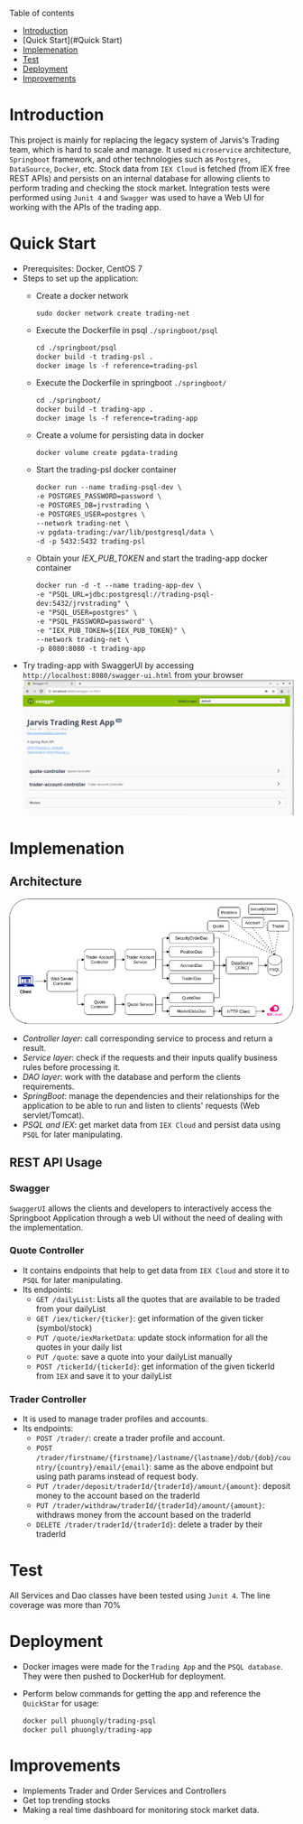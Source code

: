Table of contents
* [Introduction](#Introduction)
* [Quick Start](#Quick Start)
* [Implemenation](#Implemenation)
* [Test](#Test)
* [Deployment](#Deployment)
* [Improvements](#Improvements)

# Introduction
This project is mainly for replacing the legacy system of Jarvis's Trading team, which is hard to scale and manage. 
It used `microservice` architecture, `Springboot` framework, and other technologies such as `Postgres`, `DataSource`, `Docker`, etc.
Stock data from `IEX Cloud` is fetched (from IEX free REST APIs) and persists on an internal database for allowing clients to perform trading and checking the stock market. 
Integration tests were performed using `Junit 4` and `Swagger` was used to have a Web UI for working with the APIs of the trading app.

# Quick Start
- Prerequisites: Docker, CentOS 7
- Steps to set up the application:
  - Create a docker network

        sudo docker network create trading-net

  - Execute the Dockerfile in psql `./springboot/psql`

        cd ./springboot/psql
        docker build -t trading-psl . 
        docker image ls -f reference=trading-psl

  - Execute the Dockerfile in springboot `./springboot/`
    
        cd ./springboot/
        docker build -t trading-app . 
        docker image ls -f reference=trading-app
  
  - Create a volume for persisting data in docker
  
        docker volume create pgdata-trading
  
  - Start the trading-psl docker container

        docker run --name trading-psql-dev \
        -e POSTGRES_PASSWORD=password \
        -e POSTGRES_DB=jrvstrading \
        -e POSTGRES_USER=postgres \
        --network trading-net \
        -v pgdata-trading:/var/lib/postgresql/data \
        -d -p 5432:5432 trading-psl

  - Obtain your _IEX_PUB_TOKEN_ and start the trading-app docker container

        docker run -d -t --name trading-app-dev \
        -e "PSQL_URL=jdbc:postgresql://trading-psql-dev:5432/jrvstrading" \
        -e "PSQL_USER=postgres" \
        -e "PSQL_PASSWORD=password" \
        -e "IEX_PUB_TOKEN=${IEX_PUB_TOKEN}" \
        --network trading-net \
        -p 8080:8080 -t trading-app

- Try trading-app with SwaggerUI by accessing `http://localhost:8080/swagger-ui.html` from your browser
![swagger image](./assets/SwaggerUI.PNG)

# Implemenation
## Architecture
![architecture image](./assets/architecture.png)

- _Controller layer_: call corresponding service to process and return a result.
- _Service layer_: check if the requests and their inputs qualify business rules before processing it.
- _DAO layer_: work with the database and perform the clients requirements. 
- _SpringBoot_: manage the dependencies and their relationships for the application to be able to run and listen to clients' requests (Web servlet/Tomcat).
- _PSQL and IEX_: get market data from `IEX Cloud` and persist data using `PSQL` for later manipulating.

## REST API Usage
### Swagger
`SwaggerUI` allows the clients and developers to interactively access the Springboot Application through a web UI without the need of dealing with the implementation.
### Quote Controller
- It contains endpoints that help to get data from `IEX Cloud` and store it to `PSQL` for later manipulating.
- Its endpoints:
    - `GET /dailyList`: Lists all the quotes that are available to be traded from your dailyList
    - `GET /iex/ticker/{ticker}`: get information of the given ticker (symbol/stock)
    - `PUT /quote/iexMarketData`: update stock information for all the quotes in your daily list
    - `PUT /quote`: save a quote into your dailyList manually
    - `POST /tickerId/{tickerId}`: get information of the given tickerId from `IEX` and save it to your dailyList
### Trader Controller
- It is used to manage trader profiles and accounts.
- Its endpoints:
  - `POST /trader/`: create a trader profile and account.
  - `POST /trader/firstname/{firstname}/lastname/{lastname}/dob/{dob}/country/{country}/email/{email}`: same as the above endpoint but using path params instead of request body.
  - `PUT /trader/deposit/traderId/{traderId}/amount/{amount}`: deposit money to the account based on the traderId
  - `PUT /trader/withdraw/traderId/{traderId}/amount/{amount}`: withdraws money from the account based on the traderId
  - `DELETE /trader/traderId/{traderId}`: delete a trader by their traderId

# Test
All Services and Dao classes have been tested using `Junit 4`. The line coverage was more than 70%
# Deployment
- Docker images were made for the `Trading App` and the `PSQL database`. They were then pushed to DockerHub for deployment.
- Perform below commands for getting the app and reference the `QuickStar` for usage:  

      docker pull phuongly/trading-psql
      docker pull phuongly/trading-app

# Improvements
- Implements Trader and Order Services and Controllers
- Get top trending stocks
- Making a real time dashboard for monitoring stock market data.

